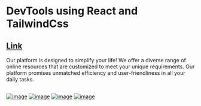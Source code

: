# DevTools using React and TailwindCss
## [Link](https://devtoo1s.netlify.app/)
Our platform is designed to simplify your life! We offer a diverse range of online resources that are customized to meet your unique requirements. Our platform promises unmatched efficiency and user-friendliness in all your daily tasks.
##
[![image](https://github.com/satyamkumar420/DevToo1s/assets/98641231/03dfeb3a-028e-4b4b-986d-8a9c09fb3835)](https://devtoo1s.vercel.app/)
[![image](https://github.com/satyamkumar420/DevToo1s/assets/98641231/785a347c-2031-4a80-831a-2bed8a9fed72)](https://devtoo1s.vercel.app/)
[![image](https://github.com/satyamkumar420/DevToo1s/assets/98641231/0a411891-596f-4cab-9711-50efc6eb058e)](https://devtoo1s.vercel.app/)
[![image](https://github.com/satyamkumar420/DevToo1s/assets/98641231/3dd831ea-a435-4b4e-915c-87e4cd18f790)](https://devtoo1s.vercel.app/)
